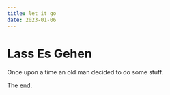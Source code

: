 ```yaml
---
title: let it go
date: 2023-01-06
---
```

# Lass Es Gehen

Once upon a time an old man decided to do some stuff.


The end.
